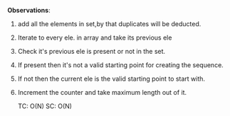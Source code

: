**Observations**:
1) add all the elements in set,by that duplicates will be deducted.
2) Iterate to every ele. in array and take its previous ele
3) Check it's previous ele is present or not in the set.
4) If present then it's not a valid starting point for creating the sequence.
5) If not then the current ele is the valid starting point to start with.
6) Increment the counter and take maximum length out of it.


    TC: O(N)
    SC: O(N)